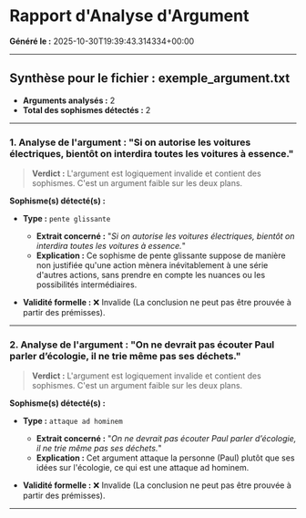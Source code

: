# Rapport d'Analyse d'Argument
**Généré le :** 2025-10-30T19:39:43.314334+00:00

---

## Synthèse pour le fichier : exemple_argument.txt
- **Arguments analysés :** 2
- **Total des sophismes détectés :** 2

---

### 1. Analyse de l'argument : "Si on autorise les voitures électriques, bientôt on interdira toutes les voitures à essence."
> **Verdict :** L'argument est logiquement invalide et contient des sophismes. C'est un argument faible sur les deux plans.

**Sophisme(s) détecté(s) :**
- **Type :** `pente glissante`
   - **Extrait concerné :** "_Si on autorise les voitures électriques, bientôt on interdira toutes les voitures à essence._"
   - **Explication :** Ce sophisme de pente glissante suppose de manière non justifiée qu'une action mènera inévitablement à une série d'autres actions, sans prendre en compte les nuances ou les possibilités intermédiaires.

- **Validité formelle :** ❌ Invalide (La conclusion ne peut pas être prouvée à partir des prémisses).

---

### 2. Analyse de l'argument : "On ne devrait pas écouter Paul parler d’écologie, il ne trie même pas ses déchets."
> **Verdict :** L'argument est logiquement invalide et contient des sophismes. C'est un argument faible sur les deux plans.

**Sophisme(s) détecté(s) :**
- **Type :** `attaque ad hominem`
   - **Extrait concerné :** "_On ne devrait pas écouter Paul parler d’écologie, il ne trie même pas ses déchets._"
   - **Explication :** Cet argument attaque la personne (Paul) plutôt que ses idées sur l'écologie, ce qui est une attaque ad hominem.

- **Validité formelle :** ❌ Invalide (La conclusion ne peut pas être prouvée à partir des prémisses).

---
